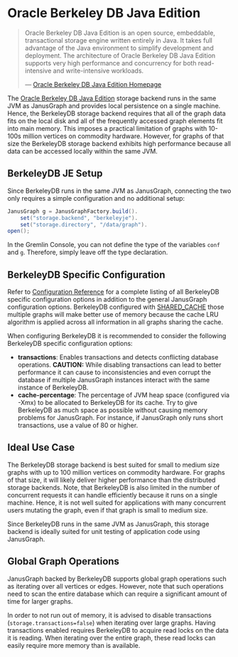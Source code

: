 # Oracle Berkeley DB Java Edition

> Oracle Berkeley DB Java Edition is an open source, embeddable,
> transactional storage engine written entirely in Java. It takes full
> advantage of the Java environment to simplify development and
> deployment. The architecture of Oracle Berkeley DB Java Edition
> supports very high performance and concurrency for both read-intensive
> and write-intensive workloads.
>
> —  [Oracle Berkeley DB Java Edition
> Homepage](http://www.oracle.com/technetwork/database/berkeleydb/overview/index-093405.html)

The [Oracle Berkeley DB Java
Edition](http://www.oracle.com/technetwork/database/berkeleydb/overview/index-093405.html)
storage backend runs in the same JVM as JanusGraph and provides local
persistence on a single machine. Hence, the BerkeleyDB storage backend
requires that all of the graph data fits on the local disk and all of
the frequently accessed graph elements fit into main memory. This
imposes a practical limitation of graphs with 10-100s million vertices
on commodity hardware. However, for graphs of that size the BerkeleyDB
storage backend exhibits high performance because all data can be
accessed locally within the same JVM.

## BerkeleyDB JE Setup

Since BerkeleyDB runs in the same JVM as JanusGraph, connecting the two
only requires a simple configuration and no additional setup:
```java
JanusGraph g = JanusGraphFactory.build().
    set("storage.backend", "berkeleyje").
    set("storage.directory", "/data/graph").
open();
```

In the Gremlin Console, you can not define the type of the variables
`conf` and `g`. Therefore, simply leave off the type declaration.

## BerkeleyDB Specific Configuration

Refer to [Configuration Reference](../configs/configuration-reference.md) for a complete listing of all BerkeleyDB
specific configuration options in addition to the general JanusGraph
configuration options. BerkeleyDB configured with
[SHARED_CACHE](https://docs.oracle.com/cd/E17277_02/html/java/com/sleepycat/je/EnvironmentConfig.html#SHARED_CACHE)
those multiple graphs will make better use of memory because the cache LRU algorithm is applied across all
information in all graphs sharing the cache.

When configuring BerkeleyDB it is recommended to consider the following
BerkeleyDB specific configuration options:

-   **transactions**: Enables transactions and detects conflicting
    database operations. **CAUTION:** While disabling transactions can
    lead to better performance it can cause to inconsistencies and even
    corrupt the database if multiple JanusGraph instances interact with
    the same instance of BerkeleyDB.
-   **cache-percentage**: The percentage of JVM heap space (configured
    via -Xmx) to be allocated to BerkeleyDB for its cache. Try to give
    BerkeleyDB as much space as possible without causing memory problems
    for JanusGraph. For instance, if JanusGraph only runs short
    transactions, use a value of 80 or higher.

## Ideal Use Case

The BerkeleyDB storage backend is best suited for small to medium size
graphs with up to 100 million vertices on commodity hardware. For graphs
of that size, it will likely deliver higher performance than the
distributed storage backends. Note, that BerkeleyDB is also limited in
the number of concurrent requests it can handle efficiently because it
runs on a single machine. Hence, it is not well suited for applications
with many concurrent users mutating the graph, even if that graph is
small to medium size.

Since BerkeleyDB runs in the same JVM as JanusGraph, this storage
backend is ideally suited for unit testing of application code using
JanusGraph.

## Global Graph Operations

JanusGraph backed by BerkeleyDB supports global graph operations such as
iterating over all vertices or edges. However, note that such operations
need to scan the entire database which can require a significant amount
of time for larger graphs.

In order to not run out of memory, it is advised to disable transactions
(`storage.transactions=false`) when iterating over large graphs. Having
transactions enabled requires BerkeleyDB to acquire read locks on the
data it is reading. When iterating over the entire graph, these read
locks can easily require more memory than is available.
